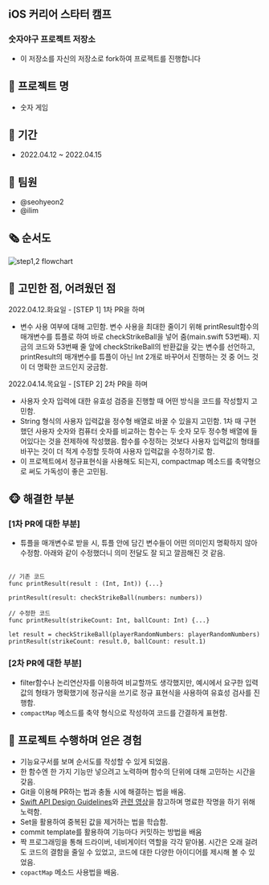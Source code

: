 ## iOS 커리어 스타터 캠프

### 숫자야구 프로젝트 저장소

- 이 저장소를 자신의 저장소로 fork하여 프로젝트를 진행합니다


## 📝 프로젝트 명

- 숫자 게임 

## 📆 기간

- 2022.04.12 ~ 2022.04.15

## 👥 팀원
- @seohyeon2
- @ilim

## 🗞 순서도
![step1,2 flowchart](https://user-images.githubusercontent.com/50102522/163167155-6d6d4166-f302-46d8-a7ac-419b6d152e0e.png)


## 🙈 고민한 점, 어려웠던 점

2022.04.12.화요일 - [STEP 1] 1차 PR을 하며

- 변수 사용 여부에 대해 고민함. 변수 사용을 최대한 줄이기 위해 printResult함수의 매개변수를 튜플로 하여 바로 checkStrikeBall을 넣어 줌(main.swift 53번째). 지금의 코드와 53번째 줄 앞에 checkStrikeBall의 반환값을 갖는 변수를 선언하고, printResult의 매개변수를 튜플이 아닌 Int 2개로 바꾸어서 진행하는 것 중 어느 것이 더 명확한 코드인지 궁금함.


2022.04.14.목요일 - [STEP 2] 2차 PR을 하며
- 사용자 숫자 입력에 대한 유효성 검증을 진행할 때 어떤 방식을 코드를 작성할지 고민함.
- String 형식의 사용자 입력값을 정수형 배열로 바꿀 수 있을지 고민함. 1차 때 구현했던 사용자 숫자와 컴퓨터 숫자를 비교하는 함수는 두 숫자 모두 정수형 배열에 들어있다는 것을 전제하에 작성했음. 함수를 수정하는 것보다 사용자 입력값의 형태를 바꾸는 것이 더 적게 수정할 듯하여 사용자 입력값을 수정하기로 함.
- 이 프로젝트에서 정규표현식을 사용해도 되는지,  compactmap 메소드를 축약형으로 써도 가독성이 좋은 고민됨.


## 🐵 해결한 부분

### [1차 PR에 대한 부분]
- 튜플을 매개변수로 받을 시, 튜플 안에 담긴 변수들이 어떤 의미인지 명확하지 않아 수정함. 아래와 같이 수정했더니 의미 전달도 잘 되고 깔끔해진 것 같음.
```swift=

// 기존 코드
func printResult(result : (Int, Int)) {...}

printResult(result: checkStrikeBall(numbers: numbers))
    
// 수정한 코드        
func printResult(strikeCount: Int, ballCount: Int) {...}

let result = checkStrikeBall(playerRandomNumbers: playerRandomNumbers)
printResult(strikeCount: result.0, ballCount: result.1)

```

### [2차 PR에 대한 부분]
- filter함수나 논리연산자를 이용하여 비교할까도 생각했지만, 예시에서 요구한 입력값의 형태가 명확했기에 정규식을 쓰기로 정규 표현식을 사용하여 유효성 검사를 진행함.
- `compactMap` 메소드를 축약 형식으로 작성하여 코드를 간결하게 표현함.


## 🎁 프로젝트 수행하며 얻은 경험
- 기능요구서를 보며 순서도를 작성할 수 있게 되었음.
- 한 함수엔 한 가지 기능만 넣으려고 노력하며 함수의 단위에 대해 고민하는 시간을 갖음.
- Git을 이용해 PR하는 법과 충돌 시에 해결하는 법을 배움.
- [Swift API Design Guidelines](https://www.swift.org/documentation/api-design-guidelines/)와 [관련 영상](https://www.youtube.com/watch?v=rbSnkiqPnJI)을 참고하며 명료한 작명을 하기 위해 노력함.
- Set을 활용하여 중복된 값을 제거하는 법을 학습함.
- commit template를 활용하여 기능마다 커밋하는 방법을 배움
- 짝 프로그래밍을 통해 드라이버, 네비게이터 역할을 각각 맡아봄. 시간은 오래 걸려도 코드의 결함을 줄일 수 있었고, 코드에 대한 다양한 아이디어를 제시해 볼 수 있었음.
- `copactMap` 메소드 사용법을 배움.